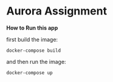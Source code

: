 # Aurora Assignment

**How to Run this app**

first build the image:
```
docker-compose build
```
and then run the image:
```
docker-compose up
```
